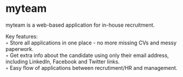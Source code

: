 <h1>myteam</h1>
<p>myteam is a web-based application for in-house recruitment.</p>
<p>Key features:<br>
  &#x25E6 Store all applications in one place - no more missing CVs and messy paperwork.<br>
  &#x25E6 Get extra info about the candidate using only their email address, including LinkedIn, Facebook and Twitter links.<br>
  &#x25E6 Easy flow of applications between recrutiment/HR and management.</p>
